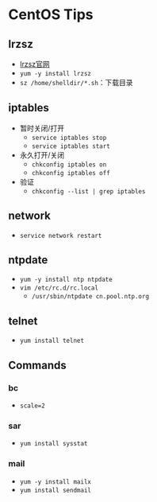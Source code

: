 # CentOS Tips

## lrzsz
- [lrzsz官网](http://freshmeat.sourceforge.net/projects/lrzsz/)
- `yum -y install lrzsz`
- `sz /home/shelldir/*.sh`：下载目录

## iptables
- 暂时关闭/打开
    - `service iptables stop`
    - `service iptables start`
- 永久打开/关闭
    - `chkconfig iptables on`
    - `chkconfig iptables off`
- 验证
    - `chkconfig --list | grep iptables`

## network
- `service network restart`

## ntpdate
- `yum -y install ntp ntpdate`
- `vim /etc/rc.d/rc.local`
    - `/usr/sbin/ntpdate cn.pool.ntp.org`

## telnet
- `yum install telnet`

## Commands
### bc
- `scale=2`

### sar
- `yum install sysstat`

### mail
- `yum -y install mailx`
- `yum install sendmail`